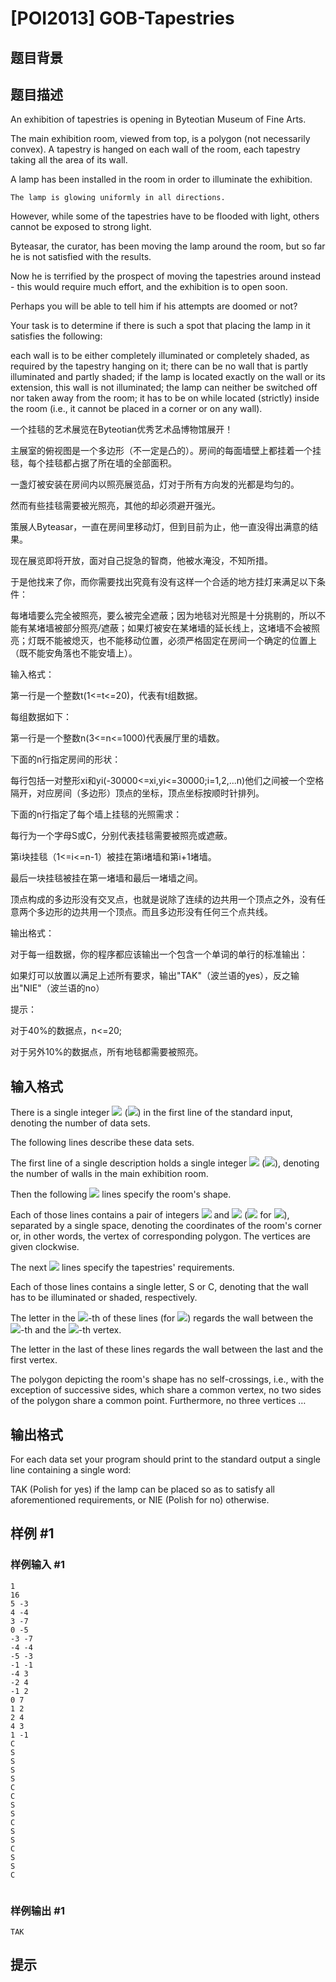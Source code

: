 # [POI2013] GOB-Tapestries

## 题目背景



## 题目描述

An exhibition of tapestries is opening in Byteotian Museum of Fine Arts.

The main exhibition room, viewed from top, is a polygon (not necessarily    convex).  A tapestry is hanged on each wall of the room, each tapestry    taking all the area of its wall.

A lamp has been installed in the room in order to illuminate the exhibition.

    The lamp is glowing uniformly in all directions.

However, while some of the tapestries have to be flooded with light,    others cannot be exposed to strong light.

Byteasar, the curator, has been moving the lamp around the room, but so far    he is not satisfied with the results.

Now he is terrified by the prospect of moving the tapestries around    instead - this would require much effort, and the exhibition is to open soon.

Perhaps you will be able to tell him if his attempts are doomed or not?

Your task is to determine if there is such a spot that placing the lamp    in it satisfies the following:

each wall is to be either completely illuminated or completely shaded, as required by the tapestry hanging on it;        there can be no wall that is partly illuminated and partly shaded;                  if the lamp is located exactly on the wall or its extension, this wall is not illuminated;                the lamp can neither be switched off nor taken away from the room; it has      to be on while located (strictly) inside the room (i.e., it cannot be      placed in a corner or on any wall).

一个挂毯的艺术展览在Byteotian优秀艺术品博物馆展开！


主展室的俯视图是一个多边形（不一定是凸的）。房间的每面墙壁上都挂着一个挂毯，每个挂毯都占据了所在墙的全部面积。


一盏灯被安装在房间内以照亮展览品，灯对于所有方向发的光都是均匀的。


然而有些挂毯需要被光照亮，其他的却必须避开强光。


策展人Byteasar，一直在房间里移动灯，但到目前为止，他一直没得出满意的结果。


现在展览即将开放，面对自己捉急的智商，他被水淹没，不知所措。


于是他找来了你，而你需要找出究竟有没有这样一个合适的地方挂灯来满足以下条件：


每堵墙要么完全被照亮，要么被完全遮蔽；因为地毯对光照是十分挑剔的，所以不能有某堵墙被部分照亮/遮蔽；如果灯被安在某堵墙的延长线上，这堵墙不会被照亮；灯既不能被熄灭，也不能移动位置，必须严格固定在房间一个确定的位置上（既不能安角落也不能安墙上）。


输入格式：


第一行是一个整数t(1<=t<=20)，代表有t组数据。


每组数据如下：


第一行是一个整数n(3<=n<=1000)代表展厅里的墙数。


下面的n行指定房间的形状：


每行包括一对整形xi和yi(-30000<=xi,yi<=30000;i=1,2,...n)他们之间被一个空格隔开，对应房间（多边形）顶点的坐标，顶点坐标按顺时针排列。


下面的n行指定了每个墙上挂毯的光照需求：


每行为一个字母S或C，分别代表挂毯需要被照亮或遮蔽。


第i块挂毯（1<=i<=n-1）被挂在第i堵墙和第i+1堵墙。


最后一块挂毯被挂在第一堵墙和最后一堵墙之间。


顶点构成的多边形没有交叉点，也就是说除了连续的边共用一个顶点之外，没有任意两个多边形的边共用一个顶点。而且多边形没有任何三个点共线。


输出格式：


对于每一组数据，你的程序都应该输出一个包含一个单词的单行的标准输出：


如果灯可以放置以满足上述所有要求，输出"TAK"（波兰语的yes），反之输出"NIE"（波兰语的no）


提示：


对于40%的数据点，n<=20;


对于另外10%的数据点，所有地毯都需要被照亮。


## 输入格式

There is a single integer ![](http://main.edu.pl/images/OI20/gob-en-tex.1.png) (![](http://main.edu.pl/images/OI20/gob-en-tex.2.png)) in the first line of      the standard input, denoting the number of data sets.

The following lines describe these data sets.

The first line of a single description holds a single integer ![](http://main.edu.pl/images/OI20/gob-en-tex.3.png) (![](http://main.edu.pl/images/OI20/gob-en-tex.4.png)), denoting the number of walls in the main exhibition room.

Then the following ![](http://main.edu.pl/images/OI20/gob-en-tex.5.png) lines specify the room's shape.

Each of those lines contains a pair of integers ![](http://main.edu.pl/images/OI20/gob-en-tex.6.png) and ![](http://main.edu.pl/images/OI20/gob-en-tex.7.png)      (![](http://main.edu.pl/images/OI20/gob-en-tex.8.png) for ![](http://main.edu.pl/images/OI20/gob-en-tex.9.png)), separated by      a single space, denoting the coordinates of the room's corner or, in      other words, the vertex of corresponding polygon.  The vertices are given      clockwise.

The next ![](http://main.edu.pl/images/OI20/gob-en-tex.10.png) lines specify the tapestries' requirements.

Each of those lines contains a single letter, S or      C, denoting that the wall has to be illuminated or shaded,      respectively.

The letter in the ![](http://main.edu.pl/images/OI20/gob-en-tex.11.png)-th of these lines (for ![](http://main.edu.pl/images/OI20/gob-en-tex.12.png))      regards the wall between the ![](http://main.edu.pl/images/OI20/gob-en-tex.13.png)-th and the ![](http://main.edu.pl/images/OI20/gob-en-tex.14.png)-th vertex.

The letter in the last of these lines regards the wall between the last      and the first vertex.

The polygon depicting the room's shape has no self-crossings, i.e.,      with the exception of successive sides, which share a common vertex,      no two sides of the polygon share a common point.  Furthermore, no three      vertices …


## 输出格式

For each data set your program should print to the standard output      a single line containing a single word:

TAK (Polish for yes) if the lamp can be placed so as   to satisfy all aforementioned requirements, or                      NIE (Polish for no) otherwise.


## 样例 #1

### 样例输入 #1
```
1
16
5 -3
4 -4
3 -7
0 -5
-3 -7
-4 -4
-5 -3
-1 -1
-4 3
-2 4
-1 2
0 7
1 2
2 4
4 3
1 -1
C
S
S
S
S
C
C
S
S
C
S
S
C
S
S
C
        

```

### 样例输出 #1

```
TAK
```

## 提示


